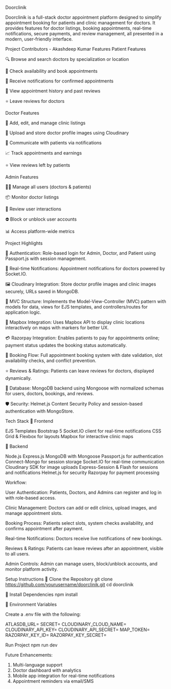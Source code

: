 Doorclinik

Doorclinik is a full-stack doctor appointment platform designed to simplify appointment booking for patients and clinic management for doctors. It provides features for doctor listings, booking appointments, real-time notifications, secure payments, and review management, all presented in a modern, user-friendly interface.

Project Contributors - Akashdeep Kumar
Features
Patient Features

🔍 Browse and search doctors by specialization or location

📆 Check availability and book appointments

💬 Receive notifications for confirmed appointments

📄 View appointment history and past reviews

⭐ Leave reviews for doctors

Doctor Features

🏥 Add, edit, and manage clinic listings

📸 Upload and store doctor profile images using Cloudinary

💬 Communicate with patients via notifications

📈 Track appointments and earnings

⭐ View reviews left by patients

Admin Features

🧑‍💼 Manage all users (doctors & patients)

📦 Monitor doctor listings

💬 Review user interactions

⛔ Block or unblock user accounts

📊 Access platform-wide metrics

Project Highlights

🔐 Authentication: Role-based login for Admin, Doctor, and Patient using Passport.js with session management.

💬 Real-time Notifications: Appointment notifications for doctors powered by Socket.IO.

🖼️ Cloudinary Integration: Store doctor profile images and clinic images securely, URLs saved in MongoDB.

💬 MVC Structure: Implements the Model-View-Controller (MVC) pattern with models for data, views for EJS templates, and controllers/routes for application logic.

💬 Mapbox Integration: Uses Mapbox API to display clinic locations interactively on maps with markers for better UX.

💳 Razorpay Integration: Enables patients to pay for appointments online; payment status updates the booking status automatically.

📅 Booking Flow: Full appointment booking system with date validation, slot availability checks, and conflict prevention.

⭐ Reviews & Ratings: Patients can leave reviews for doctors, displayed dynamically.

📁 Database: MongoDB backend using Mongoose with normalized schemas for users, doctors, bookings, and reviews.

🛡️ Security: Helmet.js Content Security Policy and session-based authentication with MongoStore.

Tech Stack
🔹 Frontend

EJS Templates
Bootstrap 5
Socket.IO client for real-time notifications
CSS Grid & Flexbox for layouts
Mapbox for interactive clinic maps

🔹 Backend

Node.js
Express.js
MongoDB with Mongoose
Passport.js for authentication
Connect-Mongo for session storage
Socket.IO for real-time communication
Cloudinary SDK for image uploads
Express-Session & Flash for sessions and notifications
Helmet.js for security
Razorpay for payment processing

Workflow:

User Authentication: Patients, Doctors, and Admins can register and log in with role-based access.

Clinic Management: Doctors can add or edit clinics, upload images, and manage appointment slots.

Booking Process: Patients select slots, system checks availability, and confirms appointment after payment.

Real-time Notifications: Doctors receive live notifications of new bookings.

Reviews & Ratings: Patients can leave reviews after an appointment, visible to all users.

Admin Controls: Admin can manage users, block/unblock accounts, and monitor platform activity.

Setup Instructions
📁 Clone the Repository
git clone https://github.com/yourusername/doorclinik.git
cd doorclinik

🔧 Install Dependencies
npm install

🔑 Environment Variables

Create a .env file with the following:

ATLASDB_URL=<Your MongoDB Atlas Connection String>
SECRET=<Your Session Secret>
CLOUDINARY_CLOUD_NAME=<Cloudinary Cloud Name>
CLOUDINARY_API_KEY=<Cloudinary API Key>
CLOUDINARY_API_SECRET=<Cloudinary API Secret>
MAP_TOKEN=<Mapbox Token>
RAZORPAY_KEY_ID=<Your Razorpay Key ID>
RAZORPAY_KEY_SECRET=<Your Razorpay Key Secret>

Run Project
npm run dev

Future Enhancements:

1. Multi-language support
2. Doctor dashboard with analytics
3. Mobile app integration for real-time notifications
4. Appointment reminders via email/SMS